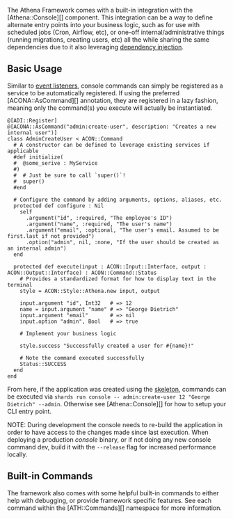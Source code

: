 The Athena Framework comes with a built-in integration with the [Athena::Console][] component.
This integration can be a way to define alternate entry points into your business logic,
such as for use with scheduled jobs (Cron, Airflow, etc), or one-off internal/administrative things (running migrations, creating users, etc)
all the while sharing the same dependencies due to it also leveraging [dependency injection](../why_athena.md#dependency-injection).

## Basic Usage

Similar to [event listeners](./event_dispatcher.md), console commands can simply be registered as a service to be automatically registered.
If using the preferred [ACONA::AsCommand][] annotation, they are registered in a lazy fashion, meaning only the command(s) you execute will actually be instantiated.

```crystal
@[ADI::Register]
@[ACONA::AsCommand("admin:create-user", description: "Creates a new internal user")]
class AdminCreateUser < ACON::Command
  # A constructor can be defined to leverage existing services if applicable
  #def initialize(
  #  @some_serive : MyService
  #)
  #  # Just be sure to call `super()`!
  #  super()
  #end

  # Configure the command by adding arguments, options, aliases, etc.
  protected def configure : Nil
    self
      .argument("id", :required, "The employee's ID")
      .argument("name", :required, "The user's name")
      .argument("email", :optional, "The user's email. Assumed to be first.last if not provided")
      .option("admin", nil, :none, "If the user should be created as an internal admin")
  end

  protected def execute(input : ACON::Input::Interface, output : ACON::Output::Interface) : ACON::Command::Status
    # Provides a standardized format for how to display text in the terminal
    style = ACON::Style::Athena.new input, output

    input.argument "id", Int32   # => 12
    name = input.argument "name" # => "George Dietrich"
    input.argument "email"       # => nil
    input.option "admin", Bool   # => true

    # Implement your business logic

    style.success "Successfully created a user for #{name}!"

    # Note the command executed successfully
    Status::SUCCESS
  end
end
```

From here, if the application was created using the [skeleton](https://github.com/athena-framework/skeleton), commands can be executed via `shards run console -- admin:create-user 12 "George Dietrich" --admin`.
Otherwise see [Athena::Console][] for how to setup your CLI entry point.

NOTE: During development the console needs to re-build the application in order to have access to the changes made since last execution.
When deploying a production *console* binary, or if not doing any new console command dev, build it with the `--release` flag for increased performance locally.

## Built-in Commands

The framework also comes with some helpful built-in commands to either help with debugging, or provide framework specific features.
See each command within the [ATH::Commands][] namespace for more information.

